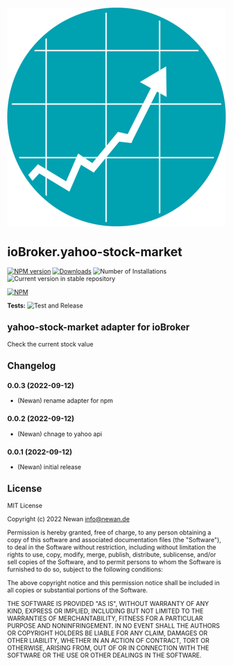 ![Logo](admin/yahoo-stock-market.png)
# ioBroker.yahoo-stock-market

[![NPM version](https://img.shields.io/npm/v/iobroker.yahoo-stock-market.svg)](https://www.npmjs.com/package/iobroker.yahoo-stock-market)
[![Downloads](https://img.shields.io/npm/dm/iobroker.yahoo-stock-market.svg)](https://www.npmjs.com/package/iobroker.yahoo-stock-market)
![Number of Installations](https://iobroker.live/badges/yahoo-stock-market-installed.svg)
![Current version in stable repository](https://iobroker.live/badges/yahoo-stock-market-stable.svg)

[![NPM](https://nodei.co/npm/iobroker.yahoo-stock-market.png?downloads=true)](https://nodei.co/npm/iobroker.yahoo-stock-market/)

**Tests:** ![Test and Release](https://github.com/Newan/ioBroker.yahoo-stock-market/workflows/Test%20and%20Release/badge.svg)

## yahoo-stock-market adapter for ioBroker

Check the current stock value

## Changelog
<!--
    Placeholder for the next version (at the beginning of the line):
    ### **WORK IN PROGRESS**
-->
### 0.0.3 (2022-09-12)
* (Newan) rename adapter for npm

### 0.0.2 (2022-09-12)
* (Newan) chnage to yahoo api

### 0.0.1 (2022-09-12)
* (Newan) initial release

## License
MIT License

Copyright (c) 2022 Newan <info@newan.de>

Permission is hereby granted, free of charge, to any person obtaining a copy
of this software and associated documentation files (the "Software"), to deal
in the Software without restriction, including without limitation the rights
to use, copy, modify, merge, publish, distribute, sublicense, and/or sell
copies of the Software, and to permit persons to whom the Software is
furnished to do so, subject to the following conditions:

The above copyright notice and this permission notice shall be included in all
copies or substantial portions of the Software.

THE SOFTWARE IS PROVIDED "AS IS", WITHOUT WARRANTY OF ANY KIND, EXPRESS OR
IMPLIED, INCLUDING BUT NOT LIMITED TO THE WARRANTIES OF MERCHANTABILITY,
FITNESS FOR A PARTICULAR PURPOSE AND NONINFRINGEMENT. IN NO EVENT SHALL THE
AUTHORS OR COPYRIGHT HOLDERS BE LIABLE FOR ANY CLAIM, DAMAGES OR OTHER
LIABILITY, WHETHER IN AN ACTION OF CONTRACT, TORT OR OTHERWISE, ARISING FROM,
OUT OF OR IN CONNECTION WITH THE SOFTWARE OR THE USE OR OTHER DEALINGS IN THE
SOFTWARE.